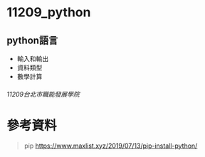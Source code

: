 # 11209_python
## python語言
- 輸入和輸出
- 資料類型
- 數學計算
###### 11209台北市職能發展學院

# 參考資料
> pip https://www.maxlist.xyz/2019/07/13/pip-install-python/

